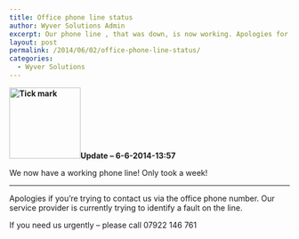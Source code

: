 ```yaml
---
title: Office phone line status
author: Wyver Solutions Admin
excerpt: Our phone line , that was down, is now working. Apologies for any inconvenience. If you still struggle to get through, please call 07922 146 761
layout: post
permalink: /2014/06/02/office-phone-line-status/
categories:
  - Wyver Solutions
---
```

**<img class="alignright size-full wp-image-1069" src="http://www.wyversolutions.co.uk/cms/wp-content/uploads/2014/06/checkround-24-128.png" alt="Tick mark" width="128" height="128" />Update &#8211; 6-6-2014-13:57**

We now have a working phone line! Only took a week!

* * *

Apologies if you&#8217;re trying to contact us via the office phone number. Our service provider is currently trying to identify a fault on the line.

If you need us urgently &#8211; please call 07922 146 761